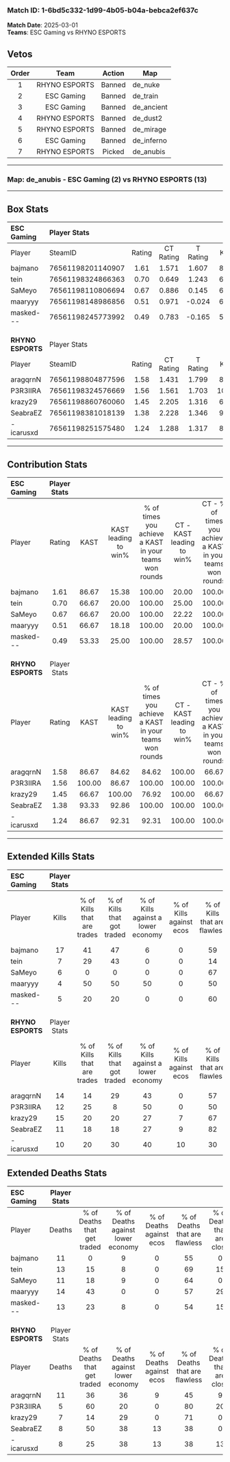 ### Match ID: 1-6bd5c332-1d99-4b05-b04a-bebca2ef637c  
**Match Date**: 2025-03-01  
**Teams**: ESC Gaming vs RHYNO ESPORTS  

## Vetos  

| Order | Team | Action | Map |
| :---: | :--: | :----: | --- |
| 1 | RHYNO ESPORTS | Banned | de_nuke |
| 2 | ESC Gaming | Banned | de_train |
| 3 | ESC Gaming | Banned | de_ancient |
| 4 | RHYNO ESPORTS | Banned | de_dust2 |
| 5 | RHYNO ESPORTS | Banned | de_mirage |
| 6 | ESC Gaming | Banned | de_inferno |
| 7 | RHYNO ESPORTS | Picked | de_anubis |

---  

### **Map**: de_anubis - ESC Gaming (2) vs RHYNO ESPORTS (13)  
---  

## Box Stats  

| **ESC Gaming**    | Player Stats      |        |           |          |        |       |       |         |        |      |     |
| :- | :- | :-: | :-: | :-: | :-: | :-: | :-: | :-: | :-: | :-: | :-: |
| Player            | SteamID           | Rating | CT Rating | T Rating |  KAST  |  ADR  | Kills | Assists | Deaths | K/D  | HS% |
| bajmano           | 76561198201140907 |  1.61  |   1.571   |  1.607   | 86.67  | 101.1 |  17   |    1    |   11   | 1.55 | 35  |
| tein              | 76561198324866363 |  0.70  |   0.649   |  1.243   | 66.67  | 60.6  |   7   |    2    |   13   | 0.54 | 42  |
| SaMeyo            | 76561198110806694 |  0.67  |   0.886   |  0.145   | 66.67  | 42.9  |   6   |    4    |   11   | 0.55 |  0  |
| maaryyy           | 76561198148986856 |  0.51  |   0.971   |  -0.024  | 66.67  | 61.1  |   4   |    5    |   14   | 0.29 | 25  |
| masked---         | 76561198245773992 |  0.49  |   0.783   |  -0.165  | 53.33  | 54.8  |   5   |    5    |   13   | 0.38 | 80  |
|                   |                   |        |           |          |        |       |       |         |        |      |     |
|                   |                   |        |           |          |        |       |       |         |        |      |     |
|                   |                   |        |           |          |        |       |       |         |        |      |     |
| **RHYNO ESPORTS** | Player Stats      |        |           |          |        |       |       |         |        |      |     |
| Player            | SteamID           | Rating | CT Rating | T Rating |  KAST  |  ADR  | Kills | Assists | Deaths | K/D  | HS% |
| aragqrnN          | 76561198804877596 |  1.58  |   1.431   |  1.799   | 86.67  | 128.7 |  14   |    9    |   11   | 1.27 | 57  |
| P3R3IIRA          | 76561198324576669 |  1.56  |   1.561   |  1.703   | 100.00 | 68.0  |  12   |    6    |   5    | 2.40 | 41  |
| krazy29           | 76561198860760060 |  1.45  |   2.205   |  1.316   | 66.67  | 84.6  |  15   |    3    |   7    | 2.14 | 66  |
| SeabraEZ          | 76561198381018139 |  1.38  |   2.228   |  1.346   | 93.33  | 80.7  |  11   |    4    |   8    | 1.38 | 54  |
| -icarusxd         | 76561198251575480 |  1.24  |   1.288   |  1.317   | 86.67  | 73.2  |  10   |    3    |   8    | 1.25 | 40  |
---  

## Contribution Stats  

| **ESC Gaming**    | Player Stats |        |                      |                                                        |                           |                                                             |                          |                                                            |
| :- | :-: | :-: | :-: | :-: | :-: | :-: | :-: | :-: |
| Player            |    Rating    |  KAST  | KAST leading to win% | % of times you achieve a KAST in your teams won rounds | CT - KAST leading to win% | CT - % of times you achieve a KAST in your teams won rounds | T - KAST leading to win% | T - % of times you achieve a KAST in your teams won rounds |
| bajmano           |     1.61     | 86.67  |        15.38         |                         100.00                         |           20.00           |                           100.00                            |           0.00           |                            0.00                            |
| tein              |     0.70     | 66.67  |        20.00         |                         100.00                         |           25.00           |                           100.00                            |           0.00           |                            0.00                            |
| SaMeyo            |     0.67     | 66.67  |        20.00         |                         100.00                         |           22.22           |                           100.00                            |           0.00           |                            0.00                            |
| maaryyy           |     0.51     | 66.67  |        18.18         |                         100.00                         |           20.00           |                           100.00                            |           0.00           |                            0.00                            |
| masked---         |     0.49     | 53.33  |        25.00         |                         100.00                         |           28.57           |                           100.00                            |           0.00           |                            0.00                            |
|                   |              |        |                      |                                                        |                           |                                                             |                          |                                                            |
|                   |              |        |                      |                                                        |                           |                                                             |                          |                                                            |
|                   |              |        |                      |                                                        |                           |                                                             |                          |                                                            |
| **RHYNO ESPORTS** | Player Stats |        |                      |                                                        |                           |                                                             |                          |                                                            |
| Player            |    Rating    |  KAST  | KAST leading to win% | % of times you achieve a KAST in your teams won rounds | CT - KAST leading to win% | CT - % of times you achieve a KAST in your teams won rounds | T - KAST leading to win% | T - % of times you achieve a KAST in your teams won rounds |
| aragqrnN          |     1.58     | 86.67  |        84.62         |                         84.62                          |          100.00           |                            66.67                            |          81.82           |                           90.00                            |
| P3R3IIRA          |     1.56     | 100.00 |        86.67         |                         100.00                         |          100.00           |                           100.00                            |          83.33           |                           100.00                           |
| krazy29           |     1.45     | 66.67  |        100.00        |                         76.92                          |          100.00           |                            66.67                            |          100.00          |                           80.00                            |
| SeabraEZ          |     1.38     | 93.33  |        92.86         |                         100.00                         |          100.00           |                           100.00                            |          90.91           |                           100.00                           |
| -icarusxd         |     1.24     | 86.67  |        92.31         |                         92.31                          |          100.00           |                           100.00                            |          90.00           |                           90.00                            |
---  

## Extended Kills Stats  

| **ESC Gaming**    | Player Stats |                            |                            |                                    |                         |                              |                                 |                                       |                    |           |
| :- | :-: | :-: | :-: | :-: | :-: | :-: | :-: | :-: | :-: | :-: |
| Player            |    Kills     | % of Kills that are trades | % of Kills that got traded | % of Kills against a lower economy | % of Kills against ecos | % of Kills that are flawless | % of Kills that are close duels | % of Kills that are assisted by flash | Pistol Round Kills | AWP Kills |
| bajmano           |      17      |             41             |             47             |                 6                  |            0            |              59              |                0                |                   6                   |         1          |     0     |
| tein              |      7       |             29             |             43             |                 0                  |            0            |              14              |               14                |                   0                   |         0          |     0     |
| SaMeyo            |      6       |             0              |             0              |                 0                  |            0            |              67              |                0                |                   0                   |         0          |     5     |
| maaryyy           |      4       |             50             |             50             |                 50                 |            0            |              50              |               25                |                   0                   |         0          |     0     |
| masked---         |      5       |             20             |             20             |                 0                  |            0            |              60              |               20                |                   0                   |         0          |     0     |
|                   |              |                            |                            |                                    |                         |                              |                                 |                                       |                    |           |
|                   |              |                            |                            |                                    |                         |                              |                                 |                                       |                    |           |
|                   |              |                            |                            |                                    |                         |                              |                                 |                                       |                    |           |
| **RHYNO ESPORTS** | Player Stats |                            |                            |                                    |                         |                              |                                 |                                       |                    |           |
| Player            |    Kills     | % of Kills that are trades | % of Kills that got traded | % of Kills against a lower economy | % of Kills against ecos | % of Kills that are flawless | % of Kills that are close duels | % of Kills that are assisted by flash | Pistol Round Kills | AWP Kills |
| aragqrnN          |      14      |             14             |             29             |                 43                 |            0            |              57              |               21                |                  14                   |         2          |     0     |
| P3R3IIRA          |      12      |             25             |             8              |                 50                 |            0            |              50              |               17                |                   0                   |         0          |     0     |
| krazy29           |      15      |             20             |             20             |                 27                 |            7            |              67              |                7                |                   0                   |         4          |     0     |
| SeabraEZ          |      11      |             18             |             18             |                 27                 |            9            |              82              |                9                |                   0                   |         2          |     0     |
| -icarusxd         |      10      |             20             |             30             |                 40                 |           10            |              30              |               10                |                   0                   |         2          |     0     |
## Extended Deaths Stats  

| **ESC Gaming**    | Player Stats |                             |                                   |                          |                               |                            |                           |               |
| :- | :-: | :-: | :-: | :-: | :-: | :-: | :-: | :-: |
| Player            |    Deaths    | % of Deaths that get traded | % of Deaths against lower economy | % of Deaths against ecos | % of Deaths that are flawless | % of Deaths that are close | % of Deaths while blinded | Deaths to AWP |
| bajmano           |      11      |              0              |                 9                 |            0             |              55               |             0              |             9             |       0       |
| tein              |      13      |             15              |                 8                 |            0             |              69               |             15             |             0             |       0       |
| SaMeyo            |      11      |             18              |                 9                 |            0             |              64               |             0              |             9             |       0       |
| maaryyy           |      14      |             43              |                 0                 |            0             |              57               |             29             |             0             |       0       |
| masked---         |      13      |             23              |                 8                 |            0             |              54               |             15             |             0             |       0       |
|                   |              |                             |                                   |                          |                               |                            |                           |               |
|                   |              |                             |                                   |                          |                               |                            |                           |               |
|                   |              |                             |                                   |                          |                               |                            |                           |               |
| **RHYNO ESPORTS** | Player Stats |                             |                                   |                          |                               |                            |                           |               |
| Player            |    Deaths    | % of Deaths that get traded | % of Deaths against lower economy | % of Deaths against ecos | % of Deaths that are flawless | % of Deaths that are close | % of Deaths while blinded | Deaths to AWP |
| aragqrnN          |      11      |             36              |                36                 |            9             |              45               |             9              |             0             |       1       |
| P3R3IIRA          |      5       |             60              |                20                 |            0             |              80               |             20             |             0             |       1       |
| krazy29           |      7       |             14              |                29                 |            0             |              71               |             0              |             0             |       1       |
| SeabraEZ          |      8       |             50              |                38                 |            13            |              38               |             0              |            13             |       1       |
| -icarusxd         |      8       |             25              |                38                 |            13            |              38               |             13             |             0             |       1       |
